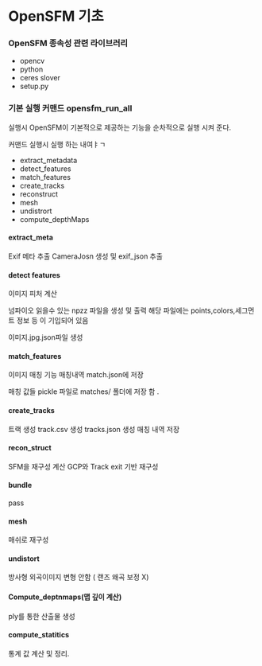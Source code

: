 # OpenSFM 기초

### OpenSFM 종속성 관련 라이브러리

- opencv
- python
- ceres slover
- setup.py

### 기본 실행 커맨드 opensfm_run_all 

실행시 OpenSFM이 기본적으로 제공하는 기능을 순차적으로 실행 시켜 준다.

커맨드 실행시 실행 하는 내여ㅑㄱ

- extract_metadata
- detect_features
- match_features
- create_tracks
- reconstruct
- mesh
- undistrort
- compute_depthMaps

#### extract_meta

Exif 메타 추출 CameraJosn 생성 및 exif_json 추출



#### detect features 

이미지 피처 계산

넘파이오 읽을수 있는 npzz 파일을 생성 및 출력 해당 파일에는 points,colors,세그먼트 정보 등 이 기입되어 있음

이미지.jpg.json파일 생성



#### match_features 

이미지 매칭 기능 매칭내역 match.json에 저장

매칭 값들 pickle 파일로 matches/ 폴더에 저장 함 .



#### create_tracks

트랙 생성 track.csv 생성 tracks.json 생성 매칭 내역 저장



#### recon_struct

SFM을 재구성 계산 GCP와 Track exit 기반 재구성



#### bundle

pass



#### mesh 

매쉬로 재구성

#### undistort

방사형 외곡이미지 변형 안함 ( 랜즈 왜곡 보정 X)



#### Compute_deptnmaps(맵 깊이 계산)

ply를 통한 산출물 생성 



#### compute_statitics

통계 값 계산 및 정리.


